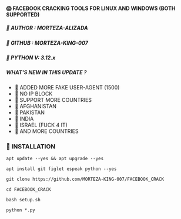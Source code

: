 #### 😱 FACEBOOK CRACKING TOOLS FOR LINUX AND WINDOWS (BOTH SUPPORTED)
##### 💎 AUTHOR : MORTEZA-ALIZADA
##### 💎 GITHUB : MORTEZA-KING-007
##### 💎 PYTHON V: 3.12.x

##### WHAT'S NEW IN THIS UPDATE ?
* 🎃 ADDED MORE FAKE USER-AGENT (1500)
* 🎃 NO IP BLOCK
* 🎃 SUPPORT MORE COUNTRIES
* 🎃 AFGHANISTAN
* 🎃 PAKISTAN
* 🎃 INDIA
* 🎃 ISRAEL (FUCK 4 IT)
* 🎃 AND MORE COUNTRIES

### 🎃 INSTALLATION 
```
apt update --yes && apt upgrade --yes
```
```
apt install git figlet espeak python --yes
```
```
git clone https://github.com/MORTEZA-KING-007/FACEBOOK_CRACK
```
```
cd FACEBOOK_CRACK
```

```
bash setup.sh
```
```
python *.py
```
